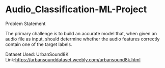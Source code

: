 # Audio_Classification-ML-Project

Problem Statement

The primary challenge is to build an accurate model that, when given an audio file as input, should determine whether the audio features correctly contain one of the target labels.

Dataset Used: UrbanSound8K
Link:https://urbansounddataset.weebly.com/urbansound8k.html
